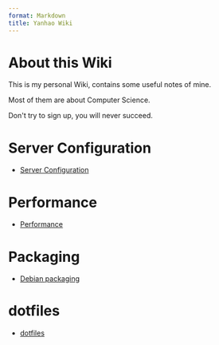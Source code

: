 ```yaml
---
format: Markdown
title: Yanhao Wiki
---
```


# About this Wiki
This is my personal Wiki, contains some useful notes of mine.

Most of them are about Computer Science.

Don't try to sign up, you will never succeed. 

# Server Configuration
* [Server Configuration]()

# Performance
* [Performance]()

# Packaging
* [Debian packaging]()

# dotfiles
* [dotfiles]()